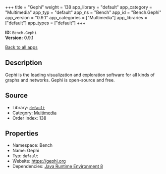 ﻿+++
title = "Gephi"
weight = 138
app_library = "default"
app_category = "Multimedia"
app_typ = "default"
app_ns = "Bench"
app_id = "Bench.Gephi"
app_version = "0.9.1"
app_categories = ["Multimedia"]
app_libraries = ["default"]
app_types = ["default"]
+++

**ID:** `Bench.Gephi`  
**Version:** 0.9.1  
<!--more-->

[Back to all apps](/apps/)

## Description
Gephi is the leading visualization and exploration software for all kinds of graphs and networks.
Gephi is open-source and free.

## Source

* Library: [`default`](/app_libraries/default)
* Category: [Multimedia](/app_categories/multimedia)
* Order Index: 138

## Properties

* Namespace: Bench
* Name: Gephi
* Typ: `default`
* Website: <https://gephi.org>
* Dependencies: [Java Runtime Environment 8](/apps/Bench.JRE8)

